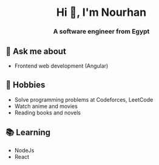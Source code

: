 <h1 align="center">Hi 👋, I'm Nourhan</h1>
<h3 align="center">A software engineer from Egypt</h3>

## 💬 Ask me about
- Frontend web development (Angular)

## 📅 Hobbies
- Solve programming problems at Codeforces, LeetCode
- Watch anime and movies
- Reading books and novels


## 📚 Learning
- NodeJs
- React
